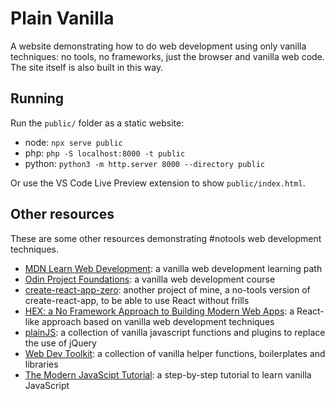 # Plain Vanilla

A website demonstrating how to do web development using only vanilla techniques: no tools, no frameworks, just the browser and vanilla web code. The site itself is also built in this way.

## Running

Run the `public/` folder as a static website:

- node: `npx serve public`
- php: `php -S localhost:8000 -t public`
- python: `python3 -m http.server 8000 --directory public`

Or use the VS Code Live Preview extension to show `public/index.html`.

## Other resources

These are some other resources demonstrating #notools web development techniques.

- [MDN Learn Web Development](https://developer.mozilla.org/en-US/docs/Learn): a vanilla web development learning path
- [Odin Project Foundations](https://www.theodinproject.com/paths/foundations/courses/foundations): a vanilla web development course
- [create-react-app-zero](https://github.com/jsebrech/create-react-app-zero): another project of mine, a no-tools version of create-react-app, to be able to use React without frills
- [HEX: a No Framework Approach to Building Modern Web Apps](https://medium.com/@metapgmr/hex-a-no-framework-approach-to-building-modern-web-apps-e43f74190b9c): a React-like approach based on vanilla web development techniques
- [plainJS](https://plainjs.com/): a collection of vanilla javascript functions and plugins to replace the use of jQuery
- [Web Dev Toolkit](https://gomakethings.com/toolkit/): a collection of vanilla helper functions, boilerplates and libraries
- [The Modern JavaScipt Tutorial](https://javascript.info/): a step-by-step tutorial to learn vanilla JavaScript

